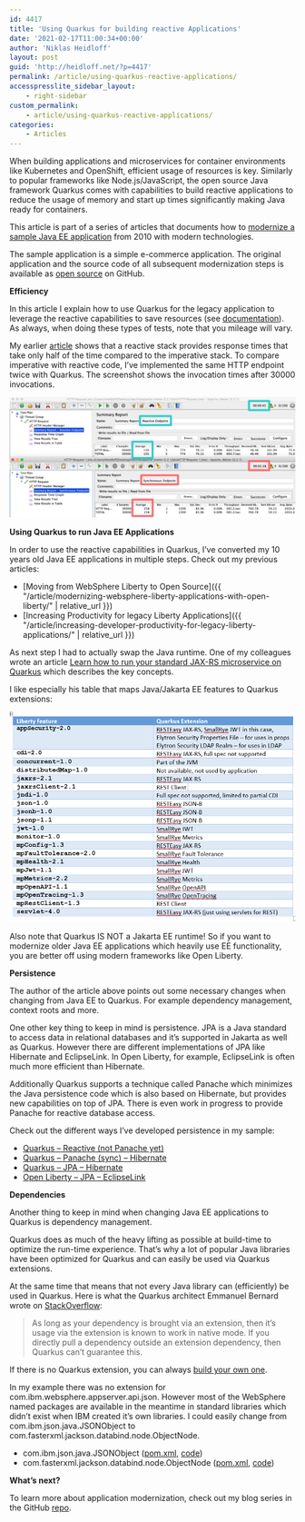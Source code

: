 ```yaml
---
id: 4417
title: 'Using Quarkus for building reactive Applications'
date: '2021-02-17T11:00:34+00:00'
author: 'Niklas Heidloff'
layout: post
guid: 'http://heidloff.net/?p=4417'
permalink: /article/using-quarkus-reactive-applications/
accesspresslite_sidebar_layout:
    - right-sidebar
custom_permalink:
    - article/using-quarkus-reactive-applications/
categories:
    - Articles
---
```


When building applications and microservices for container environments like Kubernetes and OpenShift, efficient usage of resources is key. Similarly to popular frameworks like Node.js/JavaScript, the open source Java framework Quarkus comes with capabilities to build reactive applications to reduce the usage of memory and start up times significantly making Java ready for containers.

This article is part of a series of articles that documents how to [modernize a sample Java EE application](https://github.com/nheidloff/application-modernization-javaee-quarkus#documentation) from 2010 with modern technologies.

The sample application is a simple e-commerce application. The original application and the source code of all subsequent modernization steps is available as [open source](https://github.com/nheidloff/application-modernization-javaee-quarkus) on GitHub.

**Efficiency**

In this article I explain how to use Quarkus for the legacy application to leverage the reactive capabilities to save resources (see [documentation](https://github.com/nheidloff/application-modernization-javaee-quarkus/blob/master/documentation/Performance.md)). As always, when doing these types of tests, note that you mileage will vary.

My earlier [article](https://github.com/IBM/cloud-native-starter/blob/master/reactive/documentation/LoadTests.md) shows that a reactive stack provides response times that take only half of the time compared to the imperative stack. To compare imperative with reactive code, I’ve implemented the same HTTP endpoint twice with Quarkus. The screenshot shows the invocation times after 30000 invocations.

![image](/assets/img/2021/02/reactive-comparisons.png)

**Using Quarkus to run Java EE Applications**

In order to use the reactive capabilities in Quarkus, I’ve converted my 10 years old Java EE applications in multiple steps. Check out my previous articles:

- [Moving from WebSphere Liberty to Open Source]({{ "/article/modernizing-websphere-liberty-applications-with-open-liberty/" | relative_url }})
- [Increasing Productivity for legacy Liberty Applications]({{ "/article/increasing-developer-productivity-for-legacy-liberty-applications/" | relative_url }})

As next step I had to actually swap the Java runtime. One of my colleagues wrote an article [Learn how to run your standard JAX-RS microservice on Quarkus](https://medium.com/cloud-engagement-hub/using-quarkus-the-kubernetes-native-java-stack-to-run-your-jax-rs-microservice-79142bed3846) which describes the key concepts.

I like especially his table that maps Java/Jakarta EE features to Quarkus extensions:

![image](/assets/img/2021/02/1_fFYyIFi5qoC0CEk7HP4qDw.png)

Also note that Quarkus IS NOT a Jakarta EE runtime! So if you want to modernize older Java EE applications which heavily use EE functionality, you are better off using modern frameworks like Open Liberty.

**Persistence**

The author of the article above points out some necessary changes when changing from Java EE to Quarkus. For example dependency management, context roots and more.

One other key thing to keep in mind is persistence. JPA is a Java standard to access data in relational databases and it’s supported in Jakarta as well as Quarkus. However there are different implementations of JPA like Hibernate and EclipseLink. In Open Liberty, for example, EclipseLink is often much more efficient than Hibernate.

Additionally Quarkus supports a technique called Panache which minimizes the Java persistence code which is also based on Hibernate, but provides new capabilities on top of JPA. There is even work in progress to provide Panache for reactive database access.

Check out the different ways I’ve developed persistence in my sample:

- [Quarkus – Reactive (not Panache yet)](https://github.com/nheidloff/application-modernization-javaee-quarkus/blob/master/service-catalog-quarkus-reactive/src/main/java/com/ibm/catalog/Category.java)
- [Quarkus – Panache (sync) – Hibernate](https://github.com/nheidloff/application-modernization-javaee-quarkus/blob/master/service-catalog-quarkus-synch/src/main/java/com/ibm/catalog/Category.java)
- [Quarkus – JPA – Hibernate](https://github.com/nheidloff/application-modernization-javaee-quarkus/blob/master/monolith-quarkus-synch/src/main/java/org/pwte/example/domain/Category.java)
- [Open Liberty – JPA – EclipseLink](https://github.com/nheidloff/application-modernization-javaee-quarkus/blob/master/monolith-open-liberty-cloud-native/src/main/java/org/pwte/example/domain/Category.java)

**Dependencies**

Another thing to keep in mind when changing Java EE applications to Quarkus is dependency management.

Quarkus does as much of the heavy lifting as possible at build-time to optimize the run-time experience. That’s why a lot of popular Java libraries have been optimized for Quarkus and can easily be used via Quarkus extensions.

At the same time that means that not every Java library can (efficiently) be used in Quarkus. Here is what the Quarkus architect Emmanuel Bernard wrote on [StackOverflow](https://stackoverflow.com/questions/61062253/how-do-i-know-which-third-party-dependencies-are-compatible-with-quarkus-in-nati):

> As long as your dependency is brought via an extension, then it’s usage via the extension is known to work in native mode. If you directly pull a dependency outside an extension dependency, then Quarkus can’t guarantee this.

If there is no Quarkus extension, you can always [build your own one](https://quarkus.io/guides/writing-extensions).

In my example there was no extension for com.ibm.websphere.appserver.api.json. However most of the WebSphere named packages are available in the meantime in standard libraries which didn’t exist when IBM created it’s own libraries. I could easily change from com.ibm.json.java.JSONObject to com.fasterxml.jackson.databind.node.ObjectNode.

- com.ibm.json.java.JSONObject ([pom.xml](https://github.com/nheidloff/application-modernization-javaee-quarkus/blob/master/monolith-open-liberty-cloud-native/pom.xml), [code](https://github.com/nheidloff/application-modernization-javaee-quarkus/blob/master/monolith-open-liberty-cloud-native/src/main/java/org/pwte/example/resources/CustomerOrderResource.java))
- com.fasterxml.jackson.databind.node.ObjectNode ([pom.xml](https://github.com/nheidloff/application-modernization-javaee-quarkus/blob/master/monolith-quarkus-synch/pom.xml), [code](https://github.com/nheidloff/application-modernization-javaee-quarkus/blob/master/monolith-quarkus-synch/src/main/java/org/pwte/example/resources/CustomerOrderResource.java))

**What’s next?**

To learn more about application modernization, check out my blog series in the GitHub [repo](https://github.com/nheidloff/application-modernization-javaee-quarkus#documentation).